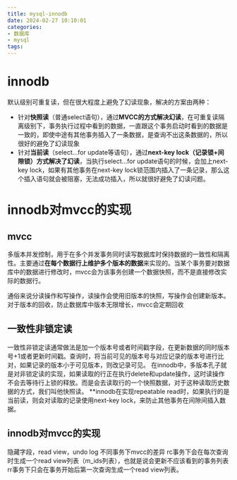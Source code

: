 ```yaml
---
title: mysql-innodb
date: 2024-02-27 10:10:01
categories:
- 数据库
- mysql
tags:
---
```


# innodb
默认级别可重复读，但在很大程度上避免了幻读现象，解决的方案由两种：
- 针对**快照读**（普通select语句），通过**MVCC的方式解决幻读**，在可重复读隔离级别下，事务执行过程中看到的数据，一直跟这个事务启动时看到的数据是一致的，即使中途有其他事务插入了一条数据，是查询不出这条数据的，所以很好的避免了幻读现象
- 针对**当前读**（select...for update等语句），通过**next-key lock（记录锁+间隙锁）方式解决了幻读**，当执行select...for update语句的时候，会加上next-key lock，如果有其他事务在next-key lock锁范围内插入了一条记录，那么这个插入语句就会被阻塞，无法成功插入，所以就很好避免了幻读问题。
# innodb对mvcc的实现

## mvcc
多版本并发控制，用于在多个并发事务同时读写数据库时保持数据的一致性和隔离性。主要通过**在每个数据行上维护多个版本的数据**来实现的。当某个事务要对数据库中的数据进行修改时，mvcc会为该事务创建一个数据快照，而不是直接修改实际的数据行。

通俗来说分读操作和写操作，读操作会使用旧版本的快照，写操作会创建新版本。
对于版本的回收，防止数据库中版本无限增长，mvcc会定期回收

## 一致性非锁定读
一致性非锁定读通常做法是加一个版本号或者时间戳字段，在更新数据的同时版本号+1或者更新时间戳。查询时，将当前可见的版本号与对应记录的版本号进行比对，如果记录的版本小于可见版本，则改记录可见。
在innodb中，多版本孔子就是对非锁定读的实现，如果读取的行正在执行delete和update操作，这时读操作不会去等待行上锁的释放。而是会去读取行的一个快照数据，对于这种读取历史数据的方式，我们叫他快照读。
**innodb在实现repeatable read时，如果执行的是当前读，则会对读取的记录使用next-key lock，来防止其他事务在间隙间插入数据。

## innodb对mvcc的实现
隐藏字段，read view，undo log
不同事务下mvcc的差异
rc事务下会在每次查询时生成一个read view列表（m_ids列表），也就是说会更新不应该看到的事务列表
rr事务下只会在事务开始后第一次查询生成一个read view列表。
